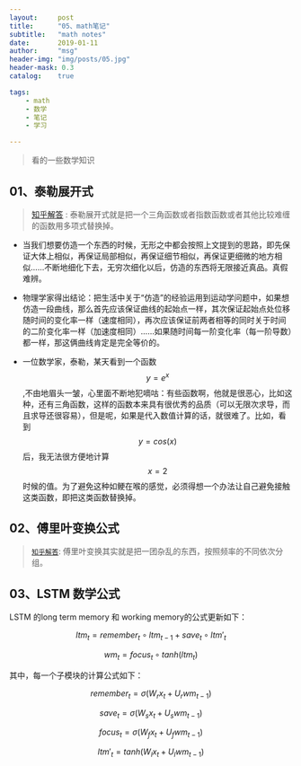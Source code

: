 ```yaml
---
layout:     post
title:      "05、math笔记"
subtitle:   "math notes"
date:       2019-01-11
author:     "msg"
header-img: "img/posts/05.jpg"
header-mask: 0.3
catalog:    true

tags:
    - math
    - 数学
    - 笔记
    - 学习

---
```


> 看的一些数学知识

## 01、泰勒展开式

> [知乎解答](https://www.zhihu.com/question/25627482) : 泰勒展开式就是把一个三角函数或者指数函数或者其他比较难缠的函数用多项式替换掉。

* 当我们想要仿造一个东西的时候，无形之中都会按照上文提到的思路，即先保证大体上相似，再保证局部相似，再保证细节相似，再保证更细微的地方相似……不断地细化下去，无穷次细化以后，仿造的东西将无限接近真品。真假难辨。

* 物理学家得出结论：把生活中关于“仿造”的经验运用到运动学问题中，如果想仿造一段曲线，那么首先应该保证曲线的起始点一样，其次保证起始点处位移随时间的变化率一样（速度相同），再次应该保证前两者相等的同时关于时间的二阶变化率一样（加速度相同）……如果随时间每一阶变化率（每一阶导数）都一样，那这俩曲线肯定是完全等价的。

* 一位数学家，泰勒，某天看到一个函数$$y = e^{x}$$,不由地眉头一皱，心里面不断地犯嘀咕：有些函数啊，他就是很恶心，比如这种，还有三角函数，这样的函数本来具有很优秀的品质（可以无限次求导，而且求导还很容易），但是呢，如果是代入数值计算的话，就很难了。比如，看到$$y = cos(x)$$后，我无法很方便地计算$$x = 2$$时候的值。为了避免这种如鲠在喉的感觉，必须得想一个办法让自己避免接触这类函数，即把这类函数替换掉。

## 02、傅里叶变换公式

> [`知乎解答`](https://www.zhihu.com/question/19714540/answer/514107420): 傅里叶变换其实就是把一团杂乱的东西，按照频率的不同依次分组。


## 03、LSTM 数学公式

LSTM 的long term memory 和 working memory的公式更新如下：

$$ltm_t = remember_t \circ ltm_{t-1} + save_t \circ ltm'_t$$

$$wm_t = focus_t \circ tanh(ltm_t)$$

其中，每一个子模块的计算公式如下：

$$remember_t = \sigma(W_r x_t+  U_r wm_{t-1})$$

$$save_t = \sigma(W_s x_t + U_s wm_{t-1})$$

$$focus_t = \sigma(W_f x_t + U_f wm_{t-1})$$

$$ltm'_t = tanh(W_l x_t + U_l wm_{t-1})$$